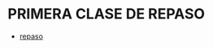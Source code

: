 # PRIMERA CLASE DE REPASO
 * [repaso](https://github.com/cesaralv/fullstack/tree/master/store-proteco)